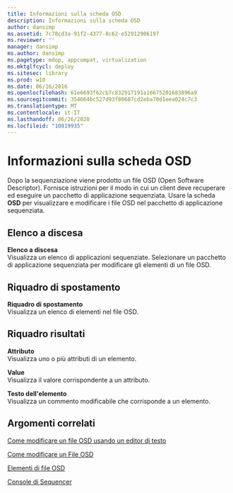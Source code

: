 ```yaml
---
title: Informazioni sulla scheda OSD
description: Informazioni sulla scheda OSD
author: dansimp
ms.assetid: 7c78cd3a-91f2-4377-8c62-e52912906197
ms.reviewer: ''
manager: dansimp
ms.author: dansimp
ms.pagetype: mdop, appcompat, virtualization
ms.mktglfcycl: deploy
ms.sitesec: library
ms.prod: w10
ms.date: 06/16/2016
ms.openlocfilehash: 61e6693f62cb7c832917191a16675201683896a9
ms.sourcegitcommit: 354664bc527d93f80687cd2eba70d1eea024c7c3
ms.translationtype: MT
ms.contentlocale: it-IT
ms.lasthandoff: 06/26/2020
ms.locfileid: "10819935"
---
```

# Informazioni sulla scheda OSD


Dopo la sequenziazione viene prodotto un file OSD (Open Software Descriptor). Fornisce istruzioni per il modo in cui un client deve recuperare ed eseguire un pacchetto di applicazione sequenziata. Usare la scheda **OSD** per visualizzare e modificare i file OSD nel pacchetto di applicazione sequenziata.

## Elenco a discesa


<a href="" id="drop-down"></a>**Elenco a discesa**  
Visualizza un elenco di applicazioni sequenziate. Selezionare un pacchetto di applicazione sequenziata per modificare gli elementi di un file OSD.

## Riquadro di spostamento


<a href="" id="navigation-pane"></a>**Riquadro di spostamento**  
Visualizza un elenco di elementi nel file OSD.

## Riquadro risultati


<a href="" id="attribute"></a>**Attributo**  
Visualizza uno o più attributi di un elemento.

<a href="" id="value"></a>**Value**  
Visualizza il valore corrispondente a un attributo.

<a href="" id="element-text"></a>**Testo dell'elemento**  
Visualizza un commento modificabile che corrisponde a un elemento.

## Argomenti correlati


[Come modificare un file OSD usando un editor di testo](how-to-edit-an-osd-file-using-a-text-editor.md)

[Come modificare un File OSD](how-to-edit-an-osd-file.md)

[Elementi di file OSD](osd-file-elements.md)

[Console di Sequencer](sequencer-console.md)

 

 





